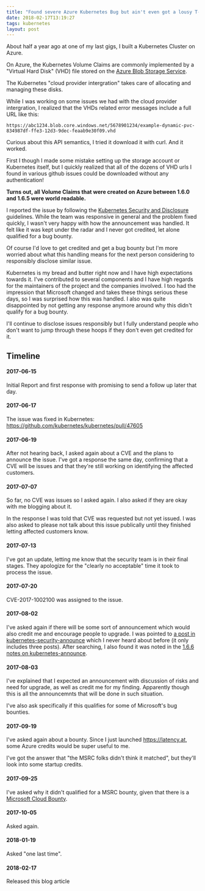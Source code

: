 ```yaml
---
title: "Found severe Azure Kubernetes Bug but ain't even got a lousy T-Shirt"
date: 2018-02-17T13:19:27
tags: kubernetes
layout: post
---
```


About half a year ago at one of my last gigs, I built a Kubernetes Cluster on
Azure.

On Azure, the Kubernetes Volume Claims are commonly implemented by a "Virtual
Hard Disk" (VHD) file stored on the [Azure
Blob Storage
Service](https://azure.microsoft.com/en-us/services/storage/blobs/).

The Kubernetes "cloud provider intergration" takes care of allocating and
managing these disks.

While I was working on some issues we had with the cloud provider intergration,
I realized that the VHDs related error messages include a full URL like this:

```
https://abc1234.blob.core.windows.net/5678901234/example-dynamic-pvc-834987df-ffe3-12d3-9dec-feaab9e30f09.vhd
```

Curious about this API semantics, I tried it download it with curl. And it
worked.

First I though I made some mistake setting up the storage account or Kubernetes
itself, but I quickly realized that all of the dozens of VHD urls I found in
various github issues could be downloaded without any authentication!

**Turns out, all Volume Claims that were created on Azure between 1.6.0 and 1.6.5
were world readable.**

I reported the issue by following the [Kubernetes Security and
Disclosure](https://kubernetes.io/security/) guidelines. While the team was
responsive in general and the problem fixed quickly, I wasn't very happy with
how the announcement was handled. It felt like it was kept under the radar and I
never got credited, let alone qualified for a bug bounty.

Of course I'd love to get credited and get a bug bounty but I'm more
worried about what this handling means for the next person considering to
responsibly disclose similar issue.

Kubernetes is my bread and butter right now and I have high expectations towards
it. I've contributed to several components and I have high regards for the
maintainers of the project and the companies involved. I too had the impression
that Microsoft changed and takes these things serious these days, so I was
surprised how this was handled. I also was quite disappointed by not getting any
response anymore around why this didn't qualify for a bug bounty.

I'll continue to disclose issues responsibly but I fully understand people who
don't want to jump through these hoops if they don't even get credited for it.

## Timeline
#### 2017-06-15
Initial Report and first response with promising to send a
follow up later that day.

#### 2017-06-17
The issue was fixed in Kubernetes:
https://github.com/kubernetes/kubernetes/pull/47605

#### 2017-06-19
After not hearing back, I asked again about a CVE and the plans
to announce the issue. I've got a response the same day, confirming that a CVE
will be issues and that they're still working on identifying the affected
customers.

#### 2017-07-07
So far, no CVE was issues so I asked again. I also asked if they
are okay with me blogging about it.

In the response I was told that CVE was requested but not yet issued. I was also
asked to please not talk about this issue publically until they finished letting
affected customers know.

#### 2017-07-13
I've got an update, letting me know that the security team is in their final
stages. They apologize for the "clearly no acceptable" time it took to process
the issue.

#### 2017-07-20
CVE-2017-1002100 was assigned to the issue.

#### 2017-08-02
I've asked again if there will be some sort of announcement which would also
credit me and encourage people to upgrade. I was pointed to [a post in
kubernetes-security-announce](https://groups.google.com/forum/#!msg/kubernetes-security-announce/n3VBg_WJZic/-ddIqKXqAAAJ)
which I never heard about before (it only includes three posts). After
searching, I also found it was noted in the [1.6.6 notes on
kubernetes-announce](https://groups.google.com/forum/#!topic/kubernetes-announce/WodXsASu6y0).

#### 2017-08-03
I've explained that I expected an announcement with discussion of risks and need
for upgrade, as well as credit me for my finding. Apparently though this is all
the announcemnts that will be done in such situation.

I've also ask specifically if this qualifies for some of Microsoft's bug
bounties.

#### 2017-09-19
I've asked again about a bounty. Since I just launched https://latency.at, some
Azure credits would be super useful to me.

I've got the answer that "the MSRC folks didn't think it matched", but they'll
look into some startup credits.

#### 2017-09-25
I've asked why it didn't qualified for a MSRC bounty, given that there is a
[Microsoft Cloud Bounty](https://technet.microsoft.com/en-us/dn800983).

#### 2017-10-05
Asked again.

#### 2018-01-19
Asked "one last time".

#### 2018-02-17
Released this blog article
